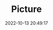 ---
weight: 1
images:
- /images/edited/237.jpeg
title: Picture
date: 2022-10-13 20:49:17
tags: [luminarneo,work,ilce7m3,dog,chair]
---